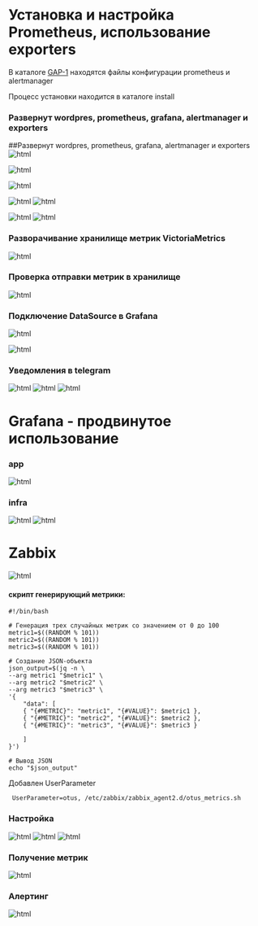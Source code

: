 # Установка и настройка Prometheus, использование exporters

В каталоге [GAP-1](GAP-1) находятся файлы конфигурации prometheus и alertmanager

Процесс установки находится в каталоге install

### Развернут wordpres, prometheus, grafana, alertmanager и exporters

##Развернут wordpres, prometheus, grafana, alertmanager и exporters
![html](img/wp.JPG)


![html](img/prom.JPG)

![html](img/graf.JPG)

![html](img/graf2.JPG)
![html](img/graf3.JPG)

![html](img/alert.JPG)
![html](img/alert2.JPG)

### Разворачивание хранилище метрик VictoriaMetrics
![html](img/vivtoria.JPG)

### Проверка отправки метрик в хранилище
![html](img/vivtoria3.JPG)

### Подключение DataSource в Grafana
![html](img/datasource.JPG)


![html](img/vivtoria2.JPG)

### Уведомления в telegram
![html](img/telegram-alerts.JPG)
![html](img/telegram-alerts2.JPG)
![html](img/telegram-alerts3.JPG)

# Grafana - продвинутое использование

### app
![html](GAP-2/grafana-cms.JPG)
### infra
![html](GAP-2/grafana-infra.JPG)
![html](GAP-2/grafana-infra2.JPG)



# Zabbix
![html](img/zabbix.JPG)

#### скрипт генерирующий метрики:

    #!/bin/bash

    # Генерация трех случайных метрик со значением от 0 до 100
    metric1=$((RANDOM % 101))
    metric2=$((RANDOM % 101))
    metric3=$((RANDOM % 101))

    # Создание JSON-объекта
    json_output=$(jq -n \
    --arg metric1 "$metric1" \
    --arg metric2 "$metric2" \
    --arg metric3 "$metric3" \
    '{
        "data": [
        { "{#METRIC}": "metric1", "{#VALUE}": $metric1 },
        { "{#METRIC}": "metric2", "{#VALUE}": $metric2 },
        { "{#METRIC}": "metric3", "{#VALUE}": $metric3 }

        ]
    }')

    # Вывод JSON
    echo "$json_output"

Добавлен UserParameter

     UserParameter=otus, /etc/zabbix/zabbix_agent2.d/otus_metrics.sh


### Настройка 
![html](img/zabbix-discovery.JPG)
![html](img/zabbix-itemprototype.JPG)
![html](img/zabbix-tryggerprototype.JPG)

### Получение метрик
![html](img/lld-metrics.JPG)

### Алертинг
![html](img/telegram-alerts-zabbix.JPG)
